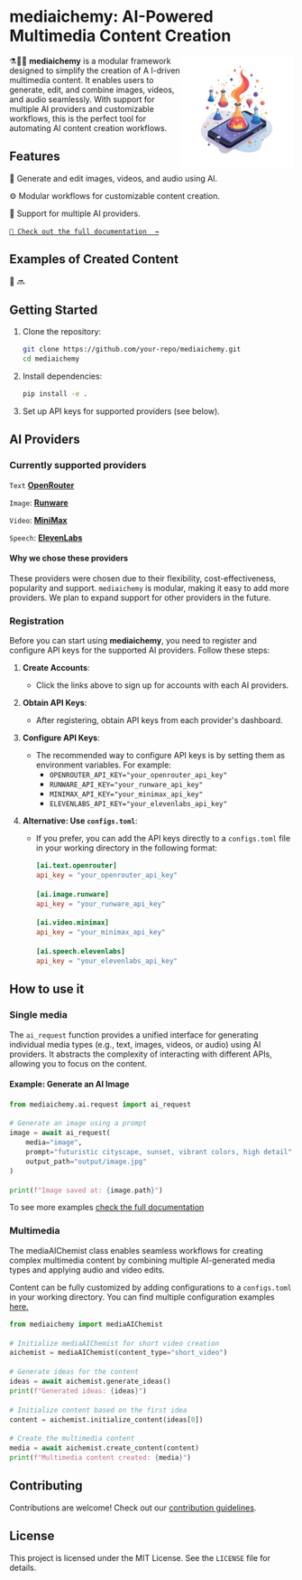 # mediaichemy: AI-Powered Multimedia Content Creation

<img src="docs/imgs/mediaichemy.png" min-width="200px" max-width="200px" width="200px" align="right" alt="">

⚗️🧪🧫 **mediaichemy** is a modular framework designed to simplify the creation of A I-driven multimedia content. It enables users to generate, edit, and combine images, videos, and audio seamlessly. With support for multiple AI providers and customizable workflows, this is the perfect tool for automating AI content creation workflows. 


## Features
🤖 Generate and edit images, videos, and audio using AI.

⚙️ Modular workflows for customizable content creation.

👾 Support for multiple AI providers. 


[`🧪 Check out the full documentation  →`](https://github.com/your-repo/mediaichemy/wiki)


## Examples of Created Content

🚧  🔜
## Getting Started
1. Clone the repository:
   ```bash
   git clone https://github.com/your-repo/mediaichemy.git
   cd mediaichemy
   ```
2. Install dependencies:
   ```bash
   pip install -e .
   ```
3. Set up API keys for supported providers (see below).

## AI Providers

### Currently supported providers 


`Text` [**OpenRouter**]()

`Image`: [**Runware**]()

`Video`: [**MiniMax**]()

`Speech`: [**ElevenLabs**]()
<br> 

#### Why we chose these providers
These providers were chosen due to their flexibility, cost-effectiveness, popularity and support. `mediaichemy` is modular, making it easy to add more providers. We plan to expand support for other providers in the future.
### Registration


Before you can start using **mediaichemy**, you need to register and configure API keys for the supported AI providers. Follow these steps:

1. **Create Accounts**:
   - Click the links above to sign up for accounts with each AI providers.

2. **Obtain API Keys**:
   - After registering, obtain API keys from each provider's dashboard.

3. **Configure API Keys**:
   - The recommended way to configure API keys is by setting them as environment variables. For example:
     - `OPENROUTER_API_KEY="your_openrouter_api_key"`
     - `RUNWARE_API_KEY="your_runware_api_key"`
     - `MINIMAX_API_KEY="your_minimax_api_key"`
     - `ELEVENLABS_API_KEY="your_elevenlabs_api_key"`

4. **Alternative: Use `configs.toml`**:
   - If you prefer, you can add the API keys directly to a `configs.toml` file in your working directory in the following format:
     ```toml
     [ai.text.openrouter]
     api_key = "your_openrouter_api_key"

     [ai.image.runware]
     api_key = "your_runware_api_key"

     [ai.video.minimax]
     api_key = "your_minimax_api_key"

     [ai.speech.elevenlabs]
     api_key = "your_elevenlabs_api_key"
     ```

## How to use it

### Single media
The `ai_request` function provides a unified interface for generating individual media types (e.g., text, images, videos, or audio) using AI providers. It abstracts the complexity of interacting with different APIs, allowing you to focus on the content.

#### Example: Generate an AI Image
```python
from mediaichemy.ai.request import ai_request

# Generate an image using a prompt
image = await ai_request(
    media="image",
    prompt="futuristic cityscape, sunset, vibrant colors, high detail",
    output_path="output/image.jpg"
)

print(f"Image saved at: {image.path}")
```
To see more examples
[check the full documentation](https://github.com/your-repo/mediaichemy/wiki)

### Multimedia
The mediaAIChemist class enables seamless workflows for creating complex multimedia content by combining multiple AI-generated media types and applying audio and video edits.

Content can be fully customized by adding configurations to a `configs.toml` in your working directory. You can find multiple configuration examples [here.]()

```python
from mediaichemy import mediaAIChemist

# Initialize mediaAIChemist for short video creation
aichemist = mediaAIChemist(content_type="short_video")

# Generate ideas for the content
ideas = await aichemist.generate_ideas()
print(f"Generated ideas: {ideas}")

# Initialize content based on the first idea
content = aichemist.initialize_content(ideas[0])

# Create the multimedia content
media = await aichemist.create_content(content)
print(f"Multimedia content created: {media}")
```
## Contributing
Contributions are welcome! Check out our [contribution guidelines](https://github.com/your-repo/mediaichemy/wiki/Contributing).


## License
This project is licensed under the MIT License. See the `LICENSE` file for details.